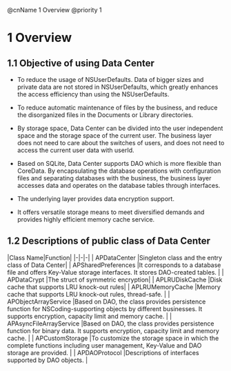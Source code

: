 @cnName 1 Overview
@priority 1

# 1 Overview

## 1.1 Objective of using Data Center

* To reduce the usage of NSUserDefaults. Data of bigger sizes and private data are not stored in NSUserDefaults, which greatly enhances the access efficiency than using the NSUserDefaults. 

* To reduce automatic maintenance of files by the business, and reduce the disorganized files in the Documents or Library directories. 

* By storage space, Data Center can be divided into the user independent space and the storage space of the current user.  The business layer does not need to care about the switches of users, and does not need to access the current user data with userId. 

* Based on SQLite, Data Center supports DAO which is more flexible than CoreData.  By encapsulating the database operations with configuration files and separating databases with the business, the business layer accesses data and operates on the database tables through interfaces. 

* The underlying layer provides data encryption support. 

* It offers versatile storage means to meet diversified demands and provides highly efficient memory cache service. 

## 1.2 Descriptions of public class of Data Center

|Class Name|Function|
|-|-|-|
| APDataCenter |Singleton class and the entry class of Data Center|
| APSharedPreferences |It corresponds to a database file and offers Key-Value storage interfaces. It stores DAO-created tables.  |
| APDataCrypt |The struct of symmetric encryption|
| APLRUDiskCache |Disk cache that supports LRU knock-out rules|
| APLRUMemoryCache |Memory cache that supports LRU knock-out rules, thread-safe.  |
| APObjectArrayService |Based on DAO, the class provides persistence function for NSCoding-supporting objects by different businesses. It supports encryption, capacity limit and memory cache.   |
| APAsyncFileArrayService |Based on DAO, the class provides persistence function for binary data. It supports encryption, capacity limit and memory cache.  |
| APCustomStorage |To customize the storage space in which the complete functions including user management, Key-Value and DAO storage are provided.  |
| APDAOProtocol |Descriptions of interfaces supported by DAO objects.  |

